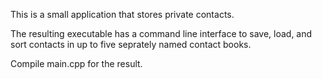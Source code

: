This is a small application that stores private contacts.

The resulting executable has a command line interface to save, load, and sort contacts in up to five seprately named contact books.

Compile main.cpp for the result.
